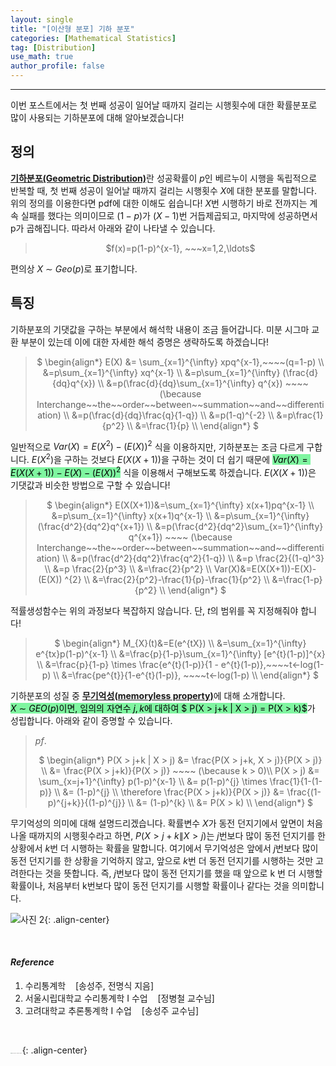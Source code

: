 ```yaml
---
layout: single
title: "[이산형 분포] 기하 분포"
categories: [Mathematical Statistics]
tag: [Distribution]
use_math: true
author_profile: false
---
```

-----
이번 포스트에서는 첫 번째 성공이 일어날 때까지 걸리는 시행횟수에 대한 확률분포로 많이 사용되는 기하분포에 대해 알아보겠습니다!

## 정의

<u><b>기하분포(Geometric Distribution)</b></u>란 성공확률이 $p$인 베르누이 시행을 독립적으로 반복할 때, 첫 번째 성공이 일어날 때까지 걸리는 시행횟수 $X$에 대한 분포를 말합니다. 위의 정의를 이용한다면 pdf에 대한 이해도 쉽습니다! $X$번 시행하기 바로 전까지는 계속 실패를 했다는 의미이므로 $(1-p)$가 $(X-1)$번 거듭제곱되고, 마지막에 성공하면서 p가 곱해집니다. 따라서 아래와 같이 나타낼 수 있습니다.
<br>

> <p style = "text-align:center;">$f(x)=p(1-p)^{x-1}, ~~~x=1,2,\ldots$</p>

편의상 $X~{\sim}~Geo(p)$로 표기합니다.

## 특징

기하분포의 기댓값을 구하는 부분에서 해석학 내용이 조금 들어갑니다. 미분 시그마 교환 부분이 있는데 이에 대한 자세한 해석 증명은 생략하도록 하겠습니다! 

> <p style = "text-align:center;">
>  $ \begin{align*} E(X) &= \sum_{x=1}^{\infty} xpq^{x-1},~~~~(q=1-p) \\
>  &=p\sum_{x=1}^{\infty} xq^{x-1} \\
>  &=p\sum_{x=1}^{\infty} (\frac{d}{dq}q^{x}) \\
>  &=p(\frac{d}{dq}\sum_{x=1}^{\infty} q^{x}) ~~~~ (\because Interchange~~the~~order~~between~~summation~~and~~differentiation) \\
>  &=p(\frac{d}{dq}\frac{q}{1-q}) \\
>  &=p(1-q)^{-2} \\
>  &=p\frac{1}{p^2} \\
>  &=\frac{1}{p} \\ 
>  \end{align*} $</p>

일반적으로 $Var(X)=E( X^{2})-(E(X)) ^{2}$ 식을 이용하지만, 기하분포는 조금 다르게 구합니다. $E( X^{2})$을 구하는 것보다 $E(X(X+1))$을 구하는 것이 더 쉽기 때문에 <mark style='background-color: #7ff5a0'>$Var(X)=E(X(X+1))-E(X)-(E(X)) ^{2}$</mark> 식을 이용해서 구해보도록 하겠습니다. $E(X(X+1))$은 기댓값과 비슷한 방법으로 구할 수 있습니다!

> <p style = "text-align:center;">
> $ \begin{align*}
> E(X(X+1))&=\sum_{x=1}^{\infty} x(x+1)pq^{x-1} \\
> &=p\sum_{x=1}^{\infty} x(x+1)q^{x-1} \\
> &=p\sum_{x=1}^{\infty} (\frac{d^2}{dq^2}q^{x+1}) \\
> &=p(\frac{d^2}{dq^2}\sum_{x=1}^{\infty} q^{x+1}) ~~~~ (\because Interchange~~the~~order~~between~~summation~~and~~differentiation) \\
> &=p(\frac{d^2}{dq^2}\frac{q^2}{1-q}) \\
> &=p \frac{2}{(1-q)^3} \\
> &=p \frac{2}{p^3} \\
> &=\frac{2}{p^2} \\
> Var(X)&=E(X(X+1))-E(X)-(E(X)) ^{2} \\
> &=\frac{2}{p^2}-\frac{1}{p}-\frac{1}{p^2} \\
> &=\frac{1-p}{p^2} \\
> \end{align*} $</p>

적률생성함수는 위의 과정보다 복잡하지 않습니다. 단, $t$의 범위를 꼭 지정해줘야 합니다!

> <p style = "text-align:center;">
> $ \begin{align*}
> M_{X}(t)&=E(e^{tX}) \\
> &=\sum_{x=1}^{\infty} e^{tx}p(1-p)^{x-1} \\
> &=\frac{p}{1-p}\sum_{x=1}^{\infty} [e^{t}(1-p)]^{x} \\
> &=\frac{p}{1-p} \times \frac{e^{t}(1-p)}{1 - e^{t}(1-p)},~~~~t<-log(1-p) \\
> &=\frac{pe^{t}}{1-e^{t}(1-p)}, ~~~~t<-log(1-p) \\
> \end{align*} $</p>

기하분포의 성질 중 <u><b>무기억성(memoryless property)</b></u>에 대해 소개합니다. <mark style='background-color: #7ff5a0'>$X ~{\sim}~GEO(p)$이면, 임의의 자연수 $j, k$에 대하여 $ P(X > j+k | X > j) = P(X > k)$</mark>가 성립합니다. 아래와 같이 증명할 수 있습니다.

> $pf.$
> <p style = "text-align:center;">
> $ \begin{align*} P(X > j+k | X > j) &= \frac{P(X > j+k, X > j)}{P(X > j)} \\
> &= \frac{P(X > j+k)}{P(X > j)} ~~~~ (\because k > 0)\\
> P(X > j) &= \sum_{x=j+1}^{\infty} p(1-p)^{x-1} \\
> &= p(1-p)^{j} \times \frac{1}{1-(1-p)} \\
> &= (1-p)^{j} \\
> \therefore \frac{P(X > j+k)}{P(X > j)} &= \frac{(1-p)^{j+k}}{(1-p)^{j}} \\
> &= (1-p)^{k} \\
> &= P(X > k) \\
> \end{align*} $</p>

무기억성의 의미에 대해 설명드리겠습니다.  확률변수 $X$가 동전 던지기에서 앞면이 처음 나올 때까지의 시행횟수라고 하면, $P(X > j+k\|X > j)$는 $j$번보다 많이 동전 던지기를 한 상황에서 $k$번 더 시행하는 확률을 말합니다. 여기에서 무기억성은 앞에서 $j$번보다 많이 동전 던지기를 한 상황을 기억하지 않고, 앞으로 $k$번 더 동전 던지기를 시행하는 것만 고려한다는 것을 뜻합니다. 즉, $j$번보다 많이 동전 던지기를 했을 때 앞으로 k 번 더 시행할 확률이나, 처음부터 k번보다 많이 동전 던지기를 시행할 확률이나 같다는 것을 의미합니다. 

![사진 2](https://user-images.githubusercontent.com/37182279/222058777-269c9c28-5ee1-4a0c-b962-67f6839df8f9.png){: .align-center}

<br>

#### *Reference*

1. 수리통계학&nbsp;&nbsp;&nbsp;&nbsp;[송성주, 전명식 지음]
2. 서울시립대학교 수리통계학 I 수업&nbsp;&nbsp;&nbsp;&nbsp;[정병철 교수님]
3. 고려대학교 추론통계학 I 수업&nbsp;&nbsp;&nbsp;&nbsp;[송성주 교수님]

<br>

<img src="https://user-images.githubusercontent.com/37182279/216820587-4617a62e-0565-47f1-9ead-f4cd367572a1.png" alt="DATA_100%_LOGO_LIGHT" style="zoom:10%">{: .align-center}

<br>

<br>



